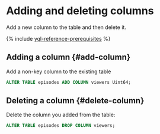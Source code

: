 # Adding and deleting columns

Add a new column to the table and then delete it.

{% include [yql-reference-prerequisites](_includes/yql_tutorial_prerequisites.md) %}

## Adding a column {#add-column}

Add a non-key column to the existing table

```sql
ALTER TABLE episodes ADD COLUMN viewers Uint64;
```

## Deleting a column {#delete-column}

Delete the column you added from the table:

```sql
ALTER TABLE episodes DROP COLUMN viewers;
```

